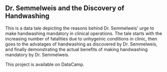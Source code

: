 ## Dr. Semmelweis and the Discovery of Handwashing

This is a data tale depicting the reasons behind Dr. Semmelweis' urge to make handwashing mandatory in clinical operations. The tale starts with the increasing number of fatalities due to unhygeinic conditions in clinic, then goes to the advatages of handwashing as discovered by Dr. Semmelweis, and finally demonstrating the actual benefits of making handwashing mandatory by Dr. Semmelweis.

This project is available on DataCamp.

